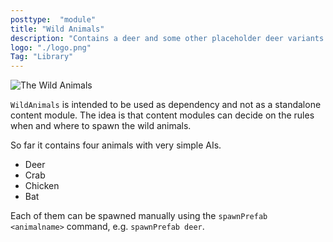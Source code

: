 ```yaml
---
posttype:  "module"  
title: "Wild Animals"
description: "Contains a deer and some other placeholder deer variants. Spawned with `spawnPrefab deer` and similar"
logo: "./logo.png"
Tag: "Library"
---
```

![The Wild Animals](banner.png "The Wild Animals")

`WildAnimals` is intended to be used as dependency and not as a standalone content module. 
The idea is that content modules can decide on the rules when and where to spawn the wild animals.

So far it contains four animals with very simple AIs.
* Deer
* Crab
* Chicken
* Bat

Each of them can be spawned manually using the `spawnPrefab <animalname>` command, e.g. `spawnPrefab deer`.